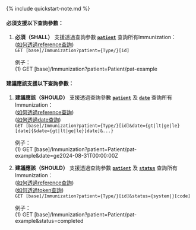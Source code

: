 {% include quickstart-note.md %}

#### 必須支援以下查詢參數：

1. **必須（SHALL）** 支援透過查詢參數 **[`patient`](SearchParameter-Immunization-patient.html)** 查詢所有Immunization：               
    ([如何透過reference查詢](http://hl7.org/fhir/R4/search.html#reference))    
    `GET [base]/Immunization?patient={Type/}[id]`

    例子：  
      (1) GET [base]/Immunization?patient=Patient/pat-example

#### 建議應該支援以下查詢參數：

1. **建議應該（SHOULD）** 支援透過查詢參數 **[`patient`](SearchParameter-Immunization-patient.html)** 及 **[`date`](SearchParameter-Immunization-date.html)** 查詢所有Immunization：               
    ([如何透過reference查詢](http://hl7.org/fhir/R4/search.html#reference))    
    ([如何透過date查詢](http://hl7.org/fhir/R4/search.html#date))   
    `GET [base]/Immunization?patient={Type/}[id]&date={gt|lt|ge|le}[date]{&date={gt|lt|ge|le}[date]&...}`

    例子：  
      (1) GET [base]/Immunization?patient=Patient/pat-example&date=ge2024-08-31T00:00:00Z


2. **建議應該（SHOULD）** 支援透過查詢參數 **[`patient`](SearchParameter-Immunization-patient.html)** 及 **[`status`](SearchParameter-Immunization-status.html)** 查詢所有Immunization：               
    ([如何透過reference查詢](http://hl7.org/fhir/R4/search.html#reference))    
    ([如何透過token查詢](http://hl7.org/fhir/R4/search.html#token))  
    `GET [base]/Immunization?patient={Type/}[id]&status={system|}[code]`

    例子：  
      (1) GET [base]/Immunization?patient=Patient/pat-example&status=completed